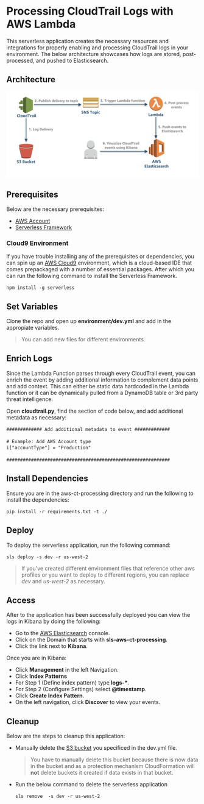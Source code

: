 # Processing CloudTrail Logs with AWS Lambda

This serverless application creates the necessary resources and integrations for properly enabling and processing CloudTrail logs in your environment. The below architecture showcases how logs are stored, post-processed, and pushed to Elasticsearch.

## Architecture

![Log-Architecture](images/aws-ct-processing-arch.png)

## Prerequisites

Below are the necessary prerequisites:

*	[AWS Account](https://aws.amazon.com/premiumsupport/knowledge-center/create-and-activate-aws-account/)
*	[Serverless Framework](https://serverless.com/)

### Cloud9 Environment

If you have trouble installing any of the prerequisites or dependencies, you can spin up an [AWS Cloud9](https://aws.amazon.com/cloud9/) environment, which is a cloud-based IDE that comes prepackaged with a number of essential packages.  After which you can run the following command to install the Serverless Framework.

```
npm install -g serverless
```

## Set Variables

Clone the repo and open up **environment/dev.yml** and add in the appropiate variables. 

>  You can add new files for different environments.

## Enrich Logs

Since the Lambda Function parses through every CloudTrail event, you can enrich the event by adding additional information to complement data points and add context.  This can either be static data hardcoded in the Lambda function or it can be dynamically pulled from a DynamoDB table or 3rd party threat intelligence. 

Open **cloudtrail.py**, find the section of code below, and add additional metadata as necessary:

```
############# Add additional metadata to event #############
            
# Example: Add AWS Account type
i["accountType"] = "Production" 

############################################################
``` 

## Install Dependencies

Ensure you are in the aws-ct-processing directory and run the following to install the dependencies:

```
pip install -r requirements.txt -t ./
```

## Deploy

To deploy the serverless application, run the following command:

```
sls deploy -s dev -r us-west-2
```

> If you've created different environment files that reference other aws profiles or you want to deploy to different regions, you can replace *dev* and *us-west-2* as necessary.

## Access

After to the application has been successfully deployed you can view the logs in Kibana by doing the following:

* Go to the [AWS Elasticsearch](https://us-west-2.console.aws.amazon.com/es/home?region=us-west-2) console.
* Click on the Domain that starts with **sls-aws-ct-processing**.
* Click the link next to **Kibana**.

Once you are in Kibana:

* Click **Management** in the left Navigation.
* Click **Index Patterns**
* For Step 1 (Define index pattern) type **logs-\***.
* For Step 2 (Configure Settings) select **@timestamp**.
* Click **Create Index Pattern**.
* On the left navigation, click **Discover** to view your events.

## Cleanup

Below are the steps to cleanup this application:

* 	Manually delete the [S3 bucket](https://s3.console.aws.amazon.com/s3/home?region=us-west-2) you specificed in the dev.yml file.
	
	> You have to manually delete this bucket because there is now data in the bucket and as a protection mechanism CloudFormation will **not** delete buckets it created if data exists in that bucket.
* 	Run the below command to delete the serverless application

	```
	sls remove  -s dev -r us-west-2
	```